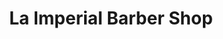 ---
title: "La Imperial Barber Shop"
url: /ciudad-de-mexico/la-imperial-barber-shop/
shop: peluquería
---